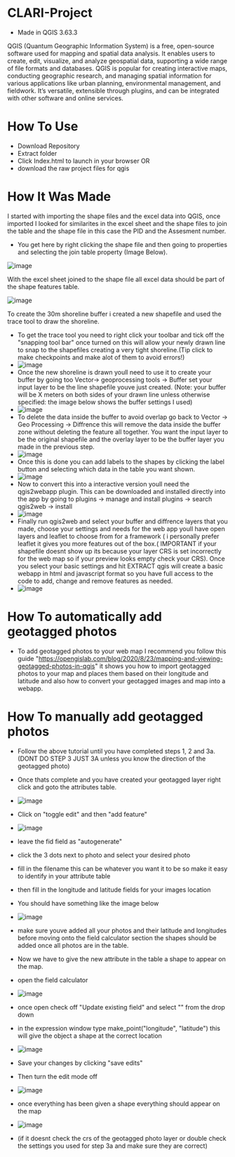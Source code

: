 # CLARI-Project
 - Made in QGIS 3.63.3
   
  QGIS (Quantum Geographic Information System) is a free, open-source software used for mapping and spatial data analysis. It enables users to create, edit, visualize, and analyze geospatial data, supporting a wide range of file formats and databases. QGIS is popular for creating interactive maps, conducting geographic research, and managing spatial information for various applications like urban planning, environmental management, and fieldwork. It’s versatile, extensible through plugins, and can be integrated with other software and online services.
 
# How To Use
  - Download Repository
  - Extract folder
  - Click Index.html to launch in your browser
            OR
  - download the raw project files for qgis
# How It Was Made
  I started with importing the shape files and the excel data into QGIS, once imported I looked for similarites in the excel sheet and the shape files to join the table and the shape file in this case the PID and the Assesment number.

   - You get here by right clicking the shape file and then going to properties and selecting the join table property (Image Below).
     
  ![image](https://github.com/user-attachments/assets/082d7a27-6c36-401f-a7ef-19618b52abc5)
  
   With the excel sheet joined to the shape file all excel data should be part of the shape features table.
   
 ![image](https://github.com/user-attachments/assets/03026daa-3f06-464a-973a-667efd6eb2ef)

To create the 30m shoreline buffer i created a new shapefile and used the trace tool to draw the shoreline. 
 - To get the trace tool you need to right click your toolbar and tick off the "snapping tool bar" once turned on this will allow your newly drawn line to snap to the shapefiles creating a very tight shoreline.(Tip click to make checkpoints and make alot of them to avoid errors!)
 - ![image](https://github.com/user-attachments/assets/741f6a5f-2a94-46ba-a79f-aac628b63108)
 - Once the new shoreline is drawn youll need to use it to create your buffer by going too Vector-> geoprocessing tools -> Buffer set your input layer to be the line shapefile youve just created. (Note: your buffer will be X meters on both sides of your drawn line unless otherwise specified: the image below shows the buffer settings I used)
 - ![image](https://github.com/user-attachments/assets/38e60855-9be0-4bbf-8430-d561c552f13e)
 - To delete the data inside the buffer to avoid overlap go back to Vector -> Geo Processing -> Diffrence this will remove the data inside the buffer zone without deleting the feature all together. You want the input layer to be the original shapefile and the overlay layer to be the buffer layer you made in the previous step.
 - ![image](https://github.com/user-attachments/assets/010c9ba8-dccf-49b9-921b-ae173e75fd98)
 - Once this is done you can add labels to the shapes by clicking the label button and selecting which data in the table you want shown.
 - ![image](https://github.com/user-attachments/assets/47819c58-fe8a-40a8-9fdd-752426643a11)
 - Now to convert this into a interactive version youll need the qgis2webapp plugin. This can be downloaded and installed directly into the app by going to plugins -> manage and install plugins -> search qgis2web -> install
 - ![image](https://github.com/user-attachments/assets/0a0ae60d-344c-4df5-9b0a-17bf0e56d07a)
 - Finally run qgis2web and select your buffer and diffrence layers that you made, choose your settings and needs for the web app youll have open layers and leaflet to choose from for a framework ( i personally prefer leaflet it gives you more features out of the box.( IMPORTANT if your shapefile doesnt show up its because your layer CRS is set incorrectly for the web map so if your preview looks empty check your CRS). Once you select your basic settings and hit EXTRACT qgis will create a basic webapp in html and javascript format so you have full access to the code to add, change and remove features as needed.
 - ![image](https://github.com/user-attachments/assets/ff65e9c3-3384-4fdc-ab0f-c93685eb5b3e)

# How To automatically add geotagged photos

- To add geotagged photos to your web map I recommend you follow this guide "https://opengislab.com/blog/2020/8/23/mapping-and-viewing-geotagged-photos-in-qgis" it shows you how to import geotagged photos to your map and places them based on their longitude and latitude and also how to convert your geotagged images and map into a webapp.

# How To manually add geotagged photos

- Follow the above tutorial until you have completed steps 1, 2 and 3a. (DONT DO STEP 3 JUST 3A unless you know the direction of the geotagged photo) 
- Once thats complete and you have created your geotagged layer right click and goto the attributes table.
- ![image](https://github.com/user-attachments/assets/f05bc69d-7bc4-44b1-a745-07cc5144890b)
- Click on "toggle edit" and then "add feature"
- ![image](https://github.com/user-attachments/assets/76a95bed-6d4f-4527-8ce3-0f696eb5f6c8)
- leave the fid field as "autogenerate"
- click the 3 dots next to photo and select your desired photo
- fill in the filename this can be whatever you want it to be so make it easy to identify in your attribute table
- then fill in the longitude and latitude fields for your images location
- You should have something like the image below
- ![image](https://github.com/user-attachments/assets/bd60f1bf-0284-459c-868b-055084936361)
- make sure youve added all your photos and their latitude and longitudes before moving onto the field calculator section the shapes should be added once all photos are in the table.
- Now we have to give the new attribute in the table a shape to appear on the map.
- open the field calculator
- ![image](https://github.com/user-attachments/assets/334e1c4d-dc00-42ee-b33c-4cd016e11418)
- once open check off "Update existing field" and select "<geometry>" from the drop down
- in the expression window type make_point("longitude", "latitude") this will give the object a shape at the correct location
- ![image](https://github.com/user-attachments/assets/7ff65f64-3fd3-42c0-afa0-263b8f0d7632)
- Save your changes by clicking "save edits"
- Then turn the edit mode off
- ![image](https://github.com/user-attachments/assets/0c4c1f9e-903f-4819-945f-a68850ae403d)
- once everything has been given a shape everything should appear on the map
- ![image](https://github.com/user-attachments/assets/6b978f98-34d7-4922-a110-2430627d53b5)

- (if it doesnt check the crs of the geotagged photo layer or double check the settings you used for step 3a and make sure they are correct)






